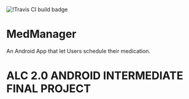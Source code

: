 ![!Travis CI build badge](https://travis-ci.org/risenW/MedManager.svg?branch=master)

# MedManager
An Android App that let Users schedule their medication.

# ALC 2.0 ANDROID INTERMEDIATE FINAL PROJECT
